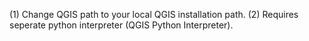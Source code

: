 (1) Change QGIS path to your local QGIS installation path.
(2) Requires seperate python interpreter (QGIS Python Interpreter).
